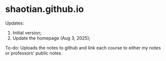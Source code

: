 # shaotian.github.io

Updates:

1. Initial version;
2. Update the homepage (Aug 3, 2025);

To-do:
Uploads the notes to github and link each course to either my notes or professors' public notes.
